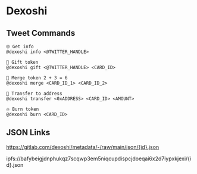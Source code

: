 # Dexoshi

## Tweet Commands

```
🤓 Get info
@dexoshi info <@TWITTER_HANDLE>

🎁 Gift token
@dexoshi gift <@TWITTER_HANDLE> <CARD_ID>

🫶 Merge token 2 + 3 = 6
@dexoshi merge <CARD_ID_1> <CARD_ID_2>

📨 Transfer to address
@dexoshi transfer <0xADDRESS> <CARD_ID> <AMOUNT>

🔥 Burn token
@dexoshi burn <CARD_ID>
```

## JSON Links

https://gitlab.com/dexoshi/metadata/-/raw/main/json/{id}.json

ipfs://bafybeigjdnphukqz7scqwp3em5niqcupdispcjdoeqai6x2d7iypxkjexi/{id}.json